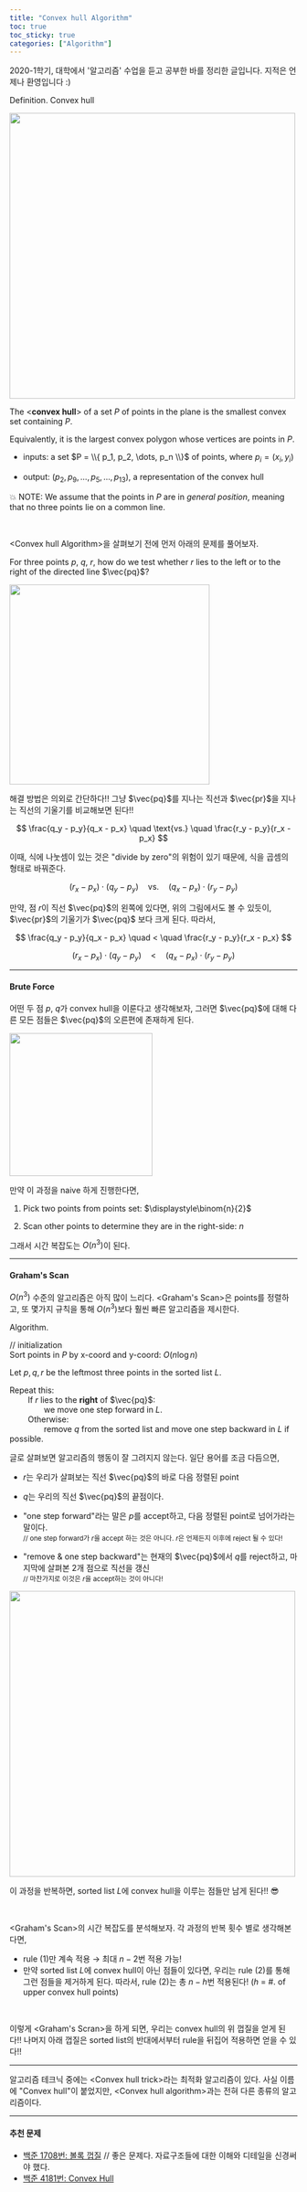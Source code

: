 ```yaml
---
title: "Convex hull Algorithm"
toc: true
toc_sticky: true
categories: ["Algorithm"]
---
```


2020-1학기, 대학에서 '알고리즘' 수업을 듣고 공부한 바를 정리한 글입니다. 지적은 언제나 환영입니다 :)

<span class="statement-title">Definition.</span> Convex hull<br>

<div class="img-wrapper">
  <img src="{{ "/images/computer-science/algorithm/convex-hull-1.png" | relative_url }}" width="500px">
</div>

The \<**convex hull**\> of a set $P$ of points in the plane is <span class="half_HL">the smallest convex set containing $P$</span>.

Equivalently, it is <span class="half_HL">the largest convex polygon whose vertices are points in $P$</span>.

- inputs: a set $P = \\{ p_1, p_2, \dots, p_n \\}$ of points, where $p_i = (x_i, y_i)$

- output: $(p_2, p_9, \dots, p_5, \dots, p_13)$, a representation of the convex hull

💥 NOTE: We assume that the points in $P$ are in *general position*, meaning that no three points lie on a common line.

<br/>

\<Convex hull Algorithm\>을 살펴보기 전에 먼저 아래의 문제를 풀어보자.

<div class="notice" markdown="1">

For three points $p$, $q$, $r$, how do we test whether $r$ lies to the left or to the right of the directed line $\vec{pq}$?

<div class="img-wrapper">
  <img src="{{ "/images/computer-science/algorithm/convex-hull-2.png" | relative_url }}" width="350px">
</div>

해결 방법은 의외로 간단하다!! 그냥 $\vec{pq}$를 지나는 직선과 $\vec{pr}$을 지나는 직선의 기울기를 비교해보면 된다!!

$$
\frac{q_y - p_y}{q_x - p_x} \quad \text{vs.} \quad \frac{r_y - p_y}{r_x - p_x}
$$

이때, 식에 나눗셈이 있는 것은 "divide by zero"의 위험이 있기 때문에, 식을 곱셈의 형태로 바꿔준다.

$$
(r_x - p_x) \cdot (q_y - p_y) \quad \text{vs.} \quad (q_x - p_x) \cdot (r_y - p_y)
$$

만약, 점 $r$이 직선 $\vec{pq}$의 왼쪽에 있다면, 위의 그림에서도 볼 수 있듯이, $\vec{pr}$의 기울기가 $\vec{pq}$ 보다 크게 된다. 따라서,

$$
\frac{q_y - p_y}{q_x - p_x} \quad < \quad \frac{r_y - p_y}{r_x - p_x}
$$

$$
(r_x - p_x) \cdot (q_y - p_y) \quad < \quad (q_x - p_x) \cdot (r_y - p_y)
$$

</div>

<hr/>

#### Brute Force

어떤 두 점 $p$, $q$가 convex hull을 이룬다고 생각해보자, 그러면 $\vec{pq}$에 대해 다른 모든 점들은 $\vec{pq}$의 오른편에 존재하게 된다.

<div class="img-wrapper">
  <img src="{{ "/images/computer-science/algorithm/convex-hull-3.png" | relative_url }}" width="250px">
</div>

만약 이 과정을 naive 하게 진행한다면,

1. Pick two points from points set: $\displaystyle\binom{n}{2}$

2. Scan other points to determine they are in the right-side: $n$

그래서 시간 복잡도는 $O(n^3)$이 된다.

<hr/>

#### Graham's Scan

$O(n^3)$ 수준의 알고리즘은 아직 많이 느리다. \<Graham's Scan\>은 points를 정렬하고, 또 몇가지 규칙을 통해 $O(n^3)$보다 훨씬 빠른 알고리즘을 제시한다.

<div class="proof" markdown="1">

<span class="statement-title">Algorithm.</span><br>

// initialization <br/>
Sort points in $P$ by x-coord and y-coord: $O(n \log n)$

Let $p, q, r$ be the leftmost three points in the sorted list $L$.

Repeat this:<br/>
&emsp;&emsp; If $r$ lies to the **right** of $\vec{pq}$:<br/>
&emsp;&emsp;&emsp;&emsp; we move one step forward in $L$.<br/>
&emsp;&emsp; Otherwise:<br/>
&emsp;&emsp;&emsp;&emsp; remove $q$ from the sorted list and move one step backward in $L$ if possible.

</div>

글로 살펴보면 알고리즘의 행동이 잘 그려지지 않는다. 일단 용어를 조금 다듬으면,

- $r$는 우리가 살펴보는 직선 $\vec{pq}$의 바로 다음 정렬된 point
- $q$는 우리의 직선 $\vec{pq}$의 끝점이다.

- "one step forward"라는 말은 $p$를 accept하고, 다음 정렬된 point로 넘어가라는 말이다. <br/>
  <small>// one step forward가 $r$을 accept 하는 것은 아니다. $r$은 언제든지 이후에 reject 될 수 있다!</small>
- "remove & one step backward"는 현재의 $\vec{pq}$에서 $q$를 reject하고, 마지막에 살펴본 2개 점으로 직선을 갱신<br/>
  <small>// 마찬가지로 이것은 $r$을 accept하는 것이 아니다!</small>

<div class="img-wrapper">
  <img src="{{ "/images/computer-science/algorithm/convex-hull-4.png" | relative_url }}" width="500px">
</div>

이 과정을 반복하면, sorted list $L$에 convex hull을 이루는 점들만 남게 된다!! 😎

<br/>

\<Graham's Scan\>의 시간 복잡도를 분석해보자. 각 과정의 반복 횟수 별로 생각해본다면,

- rule (1)만 계속 적용 → 최대 $n-2$번 적용 가능!
- 만약 sorted list $L$에 convex hull이 아닌 점들이 있다면, 우리는 rule (2)를 통해 그런 점들을 제거하게 된다. 따라서, rule (2)는 총 $n-h$번 적용된다! ($h$ = #. of upper convex hull points)

<br/>

이렇게 \<Graham's Scran\>을 하게 되면, 우리는 convex hull의 위 껍질을 얻게 된다!! 나머지 아래 껍질은 sorted list의 반대에서부터 rule을 뒤집어 적용하면 얻을 수 있다!!



<hr/>

알고리즘 테크닉 중에는 \<Convex hull trick\>라는 최적화 알고리즘이 있다. 사실 이름에 "Convex hull"이 붙었지만, \<Convex hull algorithm\>과는 전혀 다른 종류의 알고리즘이다.

<hr/>

#### 추천 문제

- [백준 1708번: 볼록 껍질](https://www.acmicpc.net/problem/1708) // 좋은 문제다. 자료구조들에 대한 이해와 디테일을 신경써야 했다.
- [백준 4181번: Convex Hull](https://www.acmicpc.net/problem/4181)
